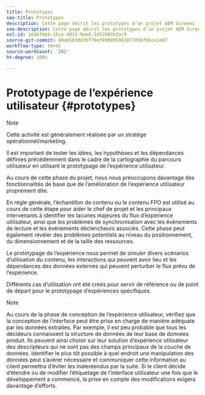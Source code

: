 ```yaml
---
title: Prototypes
seo-title: Prototypes
description: Cette page décrit les prototypes d’un projet AEM Screens
seo-description: Cette page décrit les prototypes d’un projet AEM Screens
exl-id: 164bf664-15ce-4032-9ee8-5d52903b3ac9
source-git-commit: 60a6583dd3bf79ef09099506107705bf0bce1e07
workflow-type: tm+mt
source-wordcount: '282'
ht-degree: 100%

---
```


# Prototypage de l’expérience utilisateur {#prototypes}

>[!NOTE]
>
>Cette activité est généralement réalisée par un stratège opérationnel/marketing.

Il est important de tester les idées, les hypothèses et les dépendances définies précédemment dans le cadre de la cartographie du parcours utilisateur en utilisant le prototypage de l’expérience utilisateur.

Au cours de cette phase du projet, nous nous préoccupons davantage des fonctionnalités de base que de l’amélioration de l’expérience utilisateur proprement dite.

En règle générale, l’échantillon de contenu ou le contenu FPO est utilisé au cours de cette étape pour aider le chef de projet et les principaux intervenants à identifier les lacunes majeures du flux d’expérience utilisateur, ainsi que les problèmes de synchronisation avec les événements de lecture et les événements déclencheurs associés.
Cette phase peut également révéler des problèmes potentiels au niveau du positionnement, du dimensionnement et de la taille des ressources.

Le prototypage de l’expérience nous permet de simuler divers scénarios d’utilisation du contenu, les interactions qui peuvent avoir lieu et les dépendances des données externes qui peuvent perturber le flux prévu de l’expérience.

Différents cas d’utilisation ont été créés pour servir de référence ou de point de départ pour le prototypage d’expériences spécifiques.


>[!NOTE]
> Au cours de la phase de conception de l’expérience utilisateur, vérifiez que la conception de l’interface peut être prise en charge de manière adéquate par les données extraites.
> Par exemple, il est peu probable que tous les décideurs connaissent la structure de données de leur base de données produit. Ils peuvent ainsi choisir sur leur solution d’expérience utilisateur des descripteurs qui ne sont pas des champs principaux de la couche de données. Identifier le plus tôt possible à quel endroit une manipulation des données peut s’avérer nécessaire et communiquer cette information au client permettra d’éviter les malentendus par la suite. Si le client décide d’étendre ou de modifier l’étiquetage de l’interface utilisateur une fois que le développement a commencé, la prise en compte des modifications exigera davantage d’efforts.
